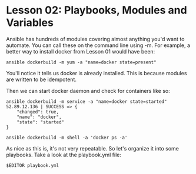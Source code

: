 # Lesson 02: Playbooks, Modules and Variables

Ansible has hundreds of modules covering almost anything you'd want to automate.
You can call these on the command line using -m. For example, a better way
to install docker from Lesson 01 would have been:

```
ansible dockerbuild -m yum -a "name=docker state=present"
```

You'll notice it tells us docker is already installed.  This is because modules
are written to be idempotent.

Then we can start docker daemon and check for containers like so:

```
ansible dockerbuild -m service -a "name=docker state=started"
52.89.12.136 | SUCCESS => {
    "changed": true,
    "name": "docker",
    "state": "started"
}

ansible dockerbuild -m shell -a 'docker ps -a'
```

As nice as this is, it's not very repeatable.  So let's organize it into some
playbooks.  Take a look at the playbook.yml file:

```
$EDITOR playbook.yml
```
